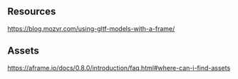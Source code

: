 ## Resources

https://blog.mozvr.com/using-gltf-models-with-a-frame/

## Assets

https://aframe.io/docs/0.8.0/introduction/faq.html#where-can-i-find-assets
